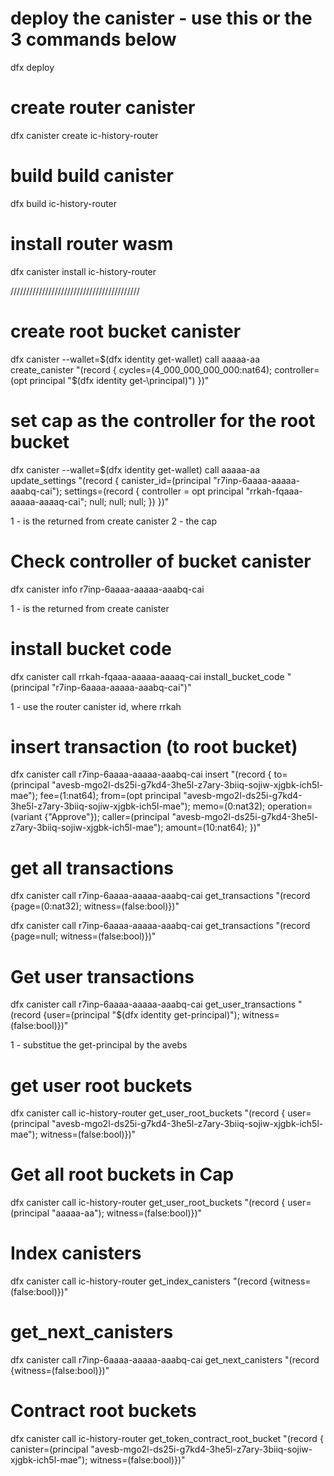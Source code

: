 # deploy the canister - use this or the 3 commands below
dfx deploy

# create router canister
dfx canister create ic-history-router

# build build canister
dfx build ic-history-router

# install router wasm
dfx canister install ic-history-router

/////////////////////////////////////////

# create root bucket canister
dfx canister --wallet=$(dfx identity get-wallet) call aaaaa-aa create_canister "(record { cycles=(4_000_000_000_000:nat64); controller=(opt principal \"$(dfx identity get-\principal)\") })"

# set cap as the controller for the root bucket
dfx canister --wallet=$(dfx identity get-wallet) call aaaaa-aa update_settings "(record { canister_id=(principal \"r7inp-6aaaa-aaaaa-aaabq-cai\"); settings=(record { controller = opt principal \"rrkah-fqaaa-aaaaa-aaaaq-cai\"; null; null; null; }) })"

1 - is the returned from create canister
2 - the cap

# Check controller of bucket canister
dfx canister info r7inp-6aaaa-aaaaa-aaabq-cai

1 - is the returned from create canister

# install bucket code
dfx canister call rrkah-fqaaa-aaaaa-aaaaq-cai install_bucket_code "(principal \"r7inp-6aaaa-aaaaa-aaabq-cai\")"

1 - use the router canister id, where rrkah

# insert transaction (to root bucket)
dfx canister call r7inp-6aaaa-aaaaa-aaabq-cai insert "(record { to=(principal \"avesb-mgo2l-ds25i-g7kd4-3he5l-z7ary-3biiq-sojiw-xjgbk-ich5l-mae\"); fee=(1:nat64); from=(opt principal \"avesb-mgo2l-ds25i-g7kd4-3he5l-z7ary-3biiq-sojiw-xjgbk-ich5l-mae\"); memo=(0:nat32); operation=(variant {\"Approve\"}); caller=(principal \"avesb-mgo2l-ds25i-g7kd4-3he5l-z7ary-3biiq-sojiw-xjgbk-ich5l-mae\"); amount=(10:nat64); })"

# get all transactions
dfx canister call r7inp-6aaaa-aaaaa-aaabq-cai get_transactions "(record {page=(0:nat32); witness=(false:bool)})"

dfx canister call r7inp-6aaaa-aaaaa-aaabq-cai get_transactions "(record {page=null; witness=(false:bool)})"

# Get user transactions
dfx canister call r7inp-6aaaa-aaaaa-aaabq-cai get_user_transactions "(record {user=(principal \"$(dfx identity get-principal)\"); witness=(false:bool)})"

1 - substitue the get-principal by the avebs

# get user root buckets
dfx canister call ic-history-router get_user_root_buckets "(record { user=(principal \"avesb-mgo2l-ds25i-g7kd4-3he5l-z7ary-3biiq-sojiw-xjgbk-ich5l-mae\"); witness=(false:bool)})"

# Get all root buckets in Cap
dfx canister call ic-history-router get_user_root_buckets "(record { user=(principal \"aaaaa-aa\"); witness=(false:bool)})"

# Index canisters
dfx canister call ic-history-router get_index_canisters "(record {witness=(false:bool)})"

# get_next_canisters
dfx canister call r7inp-6aaaa-aaaaa-aaabq-cai get_next_canisters "(record {witness=(false:bool)})"

# Contract root buckets
dfx canister call ic-history-router get_token_contract_root_bucket "(record { canister=(principal \"avesb-mgo2l-ds25i-g7kd4-3he5l-z7ary-3biiq-sojiw-xjgbk-ich5l-mae\"); witness=(false:bool)})"